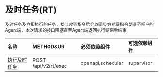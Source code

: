 # 及时任务\(RT\)

及时任务及立即执行的任务，接口收到指令后会以同步方式将指令发送至相应的Agent端，本次请求的接口阻塞直至Agent端返回执行结果后结束

| **名称** | **METHOD&URI** | **必须依赖组件** | **可选依赖组件** |
| :--- | :--- | :--- | :--- |
| [执行及时任务](/api/rt/zhi-xing-ji-shi-ren-wu.md) | POST /api/v2/rt/exec | openapi,scheduler | supervisor |



